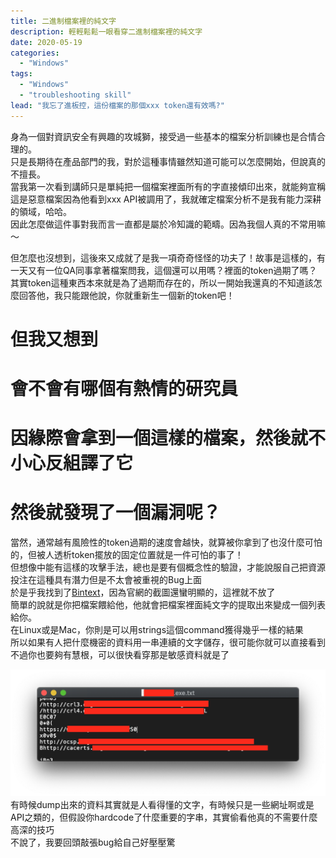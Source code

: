 ```yaml
---
title: 二進制檔案裡的純文字
description: 輕輕鬆鬆一眼看穿二進制檔案裡的純文字
date: 2020-05-19
categories:
  - "Windows"
tags:
  - "Windows"
  - "troubleshooting skill"
lead: "我忘了進板控，這份檔案的那個xxx token還有效嗎?"
---
```

身為一個對資訊安全有興趣的攻城獅，接受過一些基本的檔案分析訓練也是合情合理的。        
只是長期待在產品部門的我，對於這種事情雖然知道可能可以怎麼開始，但說真的不擅長。        
當我第一次看到講師只是單純把一個檔案裡面所有的字直接傾印出來，就能夠宣稱這是惡意檔案因為他看到xxx API被調用了，我就確定檔案分析不是我有能力深耕的領域，哈哈。        
因此怎麼做這件事對我而言一直都是屬於冷知識的範疇。因為我個人真的不常用嘛～        

但怎麼也沒想到，這後來又成就了是我一項奇奇怪怪的功夫了！故事是這樣的，有一天又有一位QA同事拿著檔案問我，這個還可以用嗎？裡面的token過期了嗎？        
其實token這種東西本來就是為了過期而存在的，所以一開始我還真的不知道該怎麼回答他，我只能跟他說，你就重新生一個新的token吧！        
# 但我又想到
# 會不會有哪個有熱情的研究員
# 因緣際會拿到一個這樣的檔案，然後就不小心反組譯了它
# 然後就發現了一個漏洞呢？

當然，通常越有風險性的token過期的速度會越快，就算被你拿到了也沒什麼可怕的，但被人透析token擺放的固定位置就是一件可怕的事了！        
但想像中能有這樣的攻擊手法，總也是要有個概念性的驗證，才能說服自己把資源投注在這種具有潛力但是不太會被重視的Bug上面        
於是乎我找到了[Bintext](https://www.aldeid.com/wiki/BinText)，因為官網的截圖還蠻明顯的，這裡就不放了        
簡單的說就是你把檔案餵給他，他就會把檔案裡面純文字的提取出來變成一個列表給你。        
在Linux或是Mac，你則是可以用strings這個command獲得幾乎一樣的結果        
所以如果有人把什麼機密的資料用一串連續的文字儲存，很可能你就可以直接看到        
不過你也要夠有慧根，可以很快看穿那是敏感資料就是了        

![](001.png)
有時候dump出來的資料其實就是人看得懂的文字，有時候只是一些網址啊或是API之類的，但假設你hardcode了什麼重要的字串，其實偷看他真的不需要什麼高深的技巧        
不說了，我要回頭敲張bug給自己好壓壓驚
